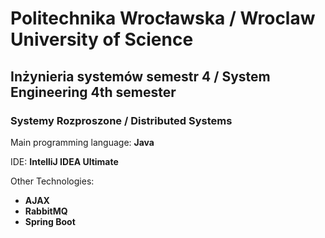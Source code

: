 # Politechnika Wrocławska / Wroclaw University of Science

## Inżynieria systemów semestr 4 / System Engineering 4th semester

### Systemy Rozproszone / Distributed Systems

Main programming language: **Java**

IDE: **IntelliJ IDEA Ultimate**

Other Technologies:
- **AJAX**
- **RabbitMQ**
- **Spring Boot**
